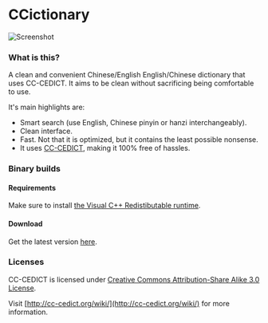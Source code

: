 CCictionary
===========

![Screenshot](https://cloud.githubusercontent.com/assets/788264/4430355/d9ddec82-462a-11e4-999d-a8008b332fb3.png)

### What is this?

A clean and convenient Chinese/English English/Chinese dictionary that uses CC-CEDICT. It aims to be clean without sacrificing being comfortable to use.

It's main highlights are:

- Smart search (use English, Chinese pinyin or hanzi interchangeably).
- Clean interface.
- Fast. Not that it is optimized, but it contains the least possible nonsense.
- It uses [CC-CEDICT](http://cc-cedict.org/wiki/), making it 100% free of hassles.

### Binary builds

#### Requirements
Make sure to install [the Visual C++ Redistibutable runtime](https://aka.ms/vs/16/release/vc_redist.x64.exe).

#### Download
Get the latest version [here](https://github.com/tjohnman/CCictionary/releases).

### Licenses

CC-CEDICT is licensed under [Creative Commons Attribution-Share Alike 3.0 License](http://creativecommons.org/licenses/by-sa/3.0/).

Visit [http://cc-cedict.org/wiki/](http://cc-cedict.org/wiki/) for more information.

